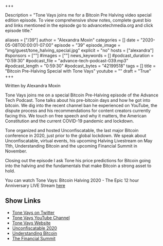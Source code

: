 +++

Description = "Tone Vays joins me for a Bitcoin Pre Halving video special edition episode. To view comprehensive show notes, complete guest bio and links mentioned in the episode go to advancetechmedia.org and click episode title."

aliases = ["/39"]
author = "Alexandra Moxin"
categories = []
date = "2020-05-08T00:00:01-07:00"
episode = "39"
episode_image = "img/guest/tone_halving_special.jpg"
explicit = "no"
hosts = ["alexandra"]
#sponsors = [""]
#images = [""]
news_keywords = []
#podcast_duration = "0:59:30"
#podcast_file = "advance-tech-podcast-039.mp3"
#podcast_length = "0:59:30"
#podcast_bytes = "42199518"
tags = []
title = "Bitcoin Pre-Halving Special with Tone Vays"
youtube = ""
draft = "True"
+++

Written by Alexandra Moxin

Tone Vays joins me on a special Bitcoin Pre-Halving episode of the Advance Tech Podcast. Tone talks about his pre-bitcoin days and how he got into bitcoin. We dig into the recent channel ban he experienced on YouTube, the dispute process and his recommendations for content creators currently facing this. We touch on free speech and why it matters, the American Constitution and the current COVID-19 pandemic and lockdown.

Tone organized and hosted Unconfiscatable, the last major Bitcoin conference in 2020, just prior to the global lockdown. We speak about Unconfiscatable, virtual events, his upcoming Halving Livestream on May 11th,  Understanding Bitcoin and the upcoming Financial Summit in November.

Closing out the episode I ask Tone his price predictions for Bitcoin going into the halving and the fundamentals that make Bitcoin a strong asset to hold.

You can watch Tone Vays: Bitcoin Halving 2020 - The Epic 12 hour Anniversary LIVE Stream [here](https://www.youtube.com/watch?v=VTAJHcsb8zk)

## Show Links

* [Tone Vays on Twitter](https://twitter.com/ToneVays)
* [Tone Vays YouTube Channel](https://www.youtube.com/channel/UCbiWJYRg8luWHnmNkJRZEnw)
* [Tone Vays Website](https://tonevays.com/)
* [Unconfiscatable 2020](https://unconfiscatable.com/)
* [Understanding Bitcoin](https://understandingbtc.com/)
* [The Financial Summit](https://thefinancialsummit.com/)

